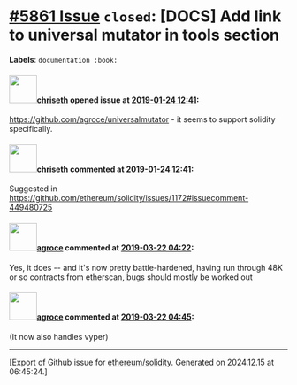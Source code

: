 # [\#5861 Issue](https://github.com/ethereum/solidity/issues/5861) `closed`: [DOCS] Add link to universal mutator in tools section
**Labels**: `documentation :book:`


#### <img src="https://avatars.githubusercontent.com/u/9073706?v=4" width="50">[chriseth](https://github.com/chriseth) opened issue at [2019-01-24 12:41](https://github.com/ethereum/solidity/issues/5861):

https://github.com/agroce/universalmutator - it seems to support solidity specifically.

#### <img src="https://avatars.githubusercontent.com/u/9073706?v=4" width="50">[chriseth](https://github.com/chriseth) commented at [2019-01-24 12:41](https://github.com/ethereum/solidity/issues/5861#issuecomment-457183014):

Suggested in https://github.com/ethereum/solidity/issues/1172#issuecomment-449480725

#### <img src="https://avatars.githubusercontent.com/u/967816?u=e15de0869a62036529220016b1729fa1a6c18b5b&v=4" width="50">[agroce](https://github.com/agroce) commented at [2019-03-22 04:22](https://github.com/ethereum/solidity/issues/5861#issuecomment-475489355):

Yes, it does -- and it's now pretty battle-hardened, having run through 48K or so contracts from etherscan, bugs should mostly be worked out

#### <img src="https://avatars.githubusercontent.com/u/967816?u=e15de0869a62036529220016b1729fa1a6c18b5b&v=4" width="50">[agroce](https://github.com/agroce) commented at [2019-03-22 04:45](https://github.com/ethereum/solidity/issues/5861#issuecomment-475492587):

(It now also handles vyper)


-------------------------------------------------------------------------------



[Export of Github issue for [ethereum/solidity](https://github.com/ethereum/solidity). Generated on 2024.12.15 at 06:45:24.]

